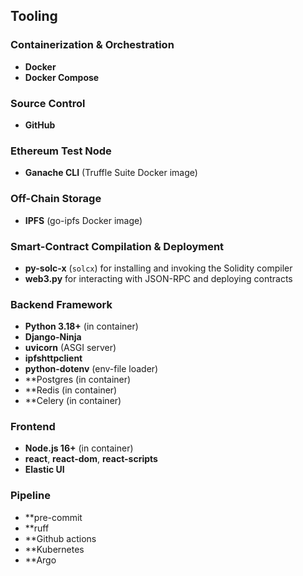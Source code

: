 ## Tooling

### Containerization & Orchestration
- **Docker**  
- **Docker Compose**

### Source Control
- **GitHub**

### Ethereum Test Node
- **Ganache CLI** (Truffle Suite Docker image)

### Off-Chain Storage
- **IPFS** (go-ipfs Docker image)

### Smart-Contract Compilation & Deployment
- **py-solc-x** (`solcx`) for installing and invoking the Solidity compiler  
- **web3.py** for interacting with JSON-RPC and deploying contracts

### Backend Framework
- **Python 3.18+** (in container)  
- **Django-Ninja**  
- **uvicorn** (ASGI server)  
- **ipfshttpclient**  
- **python-dotenv** (env-file loader)
- **Postgres (in container)
- **Redis (in container)
- **Celery (in container)

### Frontend
- **Node.js 16+** (in container)  
- **react**, **react-dom**, **react-scripts**  
- **Elastic UI**

### Pipeline
- **pre-commit
- **ruff
- **Github actions
- **Kubernetes
- **Argo
